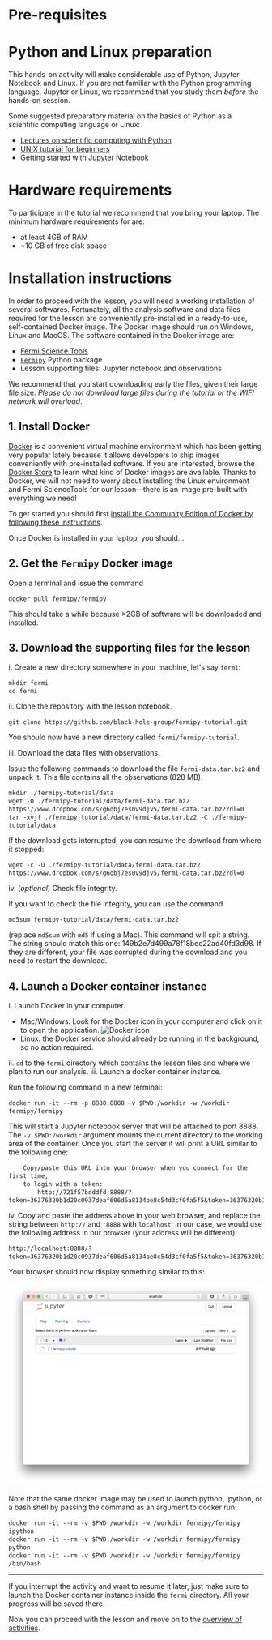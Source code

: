 Pre-requisites
=================

# Python and Linux preparation

This hands-on activity will make considerable use of Python, Jupyter Notebook and Linux. If you are not familiar with the Python programming language, Jupyter or Linux, we recommend that you study them *before* the hands-on session. 

Some suggested  preparatory material on the basics of Python as a scientific computing language or Linux: 

- [Lectures on scientific computing with Python](https://github.com/jrjohansson/scientific-python-lectures)
- [UNIX tutorial for beginners](http://www.ee.surrey.ac.uk/Teaching/Unix/)
- [Getting started with Jupyter Notebook](https://medium.com/codingthesmartway-com-blog/getting-started-with-jupyter-notebook-for-python-4e7082bd5d46)


# Hardware requirements

To participate in the tutorial we recommend that you bring your laptop. The minimum hardware requirements for are: 

- at least 4GB of RAM 
- ~10 GB of free disk space

# Installation instructions

In order to proceed with the lesson, you will need a working installation of several softwares. Fortunately, all the analysis software and data files required for the lesson are conveniently pre-installed in a ready-to-use, self-contained Docker image. The Docker image should run on Windows, Linux and MacOS. The software contained in the Docker image are:

- [Fermi Science Tools](https://fermi.gsfc.nasa.gov/ssc/data/analysis/software/)
- [`Fermipy`](https://fermipy.readthedocs.io/en/latest/) Python package 
- Lesson supporting files: Jupyter notebook and observations 

We recommend that you start downloading early the files, given their large file size. *Please do not download large files during the tutorial or the WIFI network will overload*. 

## 1. Install Docker

[Docker](https://www.docker.com) is a convenient virtual machine environment which has been getting very popular lately because it allows developers to ship images conveniently with pre-installed software. If you are interested, browse the [Docker Store](https://store.docker.com) to learn what kind of Docker images are available. Thanks to Docker, we will not need to worry about installing the Linux environment and Fermi ScienceTools for our lesson—there is an image pre-built with everything we need! 

To get started you should first [install the Community Edition of Docker by following these instructions](https://www.docker.com/community-edition). 

Once Docker is installed in your laptop, you should...

## 2. Get the `Fermipy` Docker image

Open a terminal and issue the command

    docker pull fermipy/fermipy

This should take a while because >2GB of software will be downloaded and installed.

## 3. Download the supporting files for the lesson

i. Create a new directory somewhere in your machine, let's say `fermi`:  

```  
mkdir fermi
cd fermi
```

ii. Clone the repository with the lesson notebook.

```
git clone https://github.com/black-hole-group/fermipy-tutorial.git
``` 

You should now have a new directory called `fermi/fermipy-tutorial`.

iii. Download the data files with observations.

Issue the following commands to download the file `fermi-data.tar.bz2` and unpack it. This file contains all the observations (828 MB).

```
mkdir ./fermipy-tutorial/data
wget -O ./fermipy-tutorial/data/fermi-data.tar.bz2 https://www.dropbox.com/s/g6qbj7es0v9djv5/fermi-data.tar.bz2?dl=0
tar -xvjf ./fermipy-tutorial/data/fermi-data.tar.bz2 -C ./fermipy-tutorial/data
```

If the download gets interrupted, you can resume the download from where it stopped:

    wget -c -O ./fermipy-tutorial/data/fermi-data.tar.bz2 https://www.dropbox.com/s/g6qbj7es0v9djv5/fermi-data.tar.bz2?dl=0

iv. (_optional_) Check file integrity.

If you want to check the file integrity, you can use the command

    md5sum fermipy-tutorial/data/fermi-data.tar.bz2

(replace `md5sum` with `md5` if using a Mac). This command will spit a string. The string should match this one:  149b2e7d499a78f18bec22ad40fd3d98. If they are different, your file was corrupted during the download and you need to restart the download.

## 4. Launch a Docker container instance

i. Launch Docker in your computer. 

- Mac/Windows: Look for the Docker icon in your computer and click on it to open the application. ![](https://www.brianweet.com/assets/docker-blog-1/docker-logo.png "Docker icon")
- Linux: the Docker service should already be running in the background, so no action required.

ii. `cd` to the `fermi` directory which contains the lesson files and where we plan to run our analysis. 
iii. Launch a docker container instance.

Run the following command in a new terminal:

```
docker run -it --rm -p 8888:8888 -v $PWD:/workdir -w /workdir fermipy/fermipy
```

This will start a Jupyter notebook server that will be attached to port 8888. The `-v $PWD:/workdir` argument mounts the current directory to the working area of the container. Once you start the server it will print a URL similar to the following one:

```
    Copy/paste this URL into your browser when you connect for the first time,
    to login with a token:
        http://721f57bdddfd:8888/?token=36376320b1d20c0937deaf606d6a8134be8c54d3cf0fa5f5&token=36376320b1d20c0937deaf606d6a8134be8c54d3cf0fa5f5
```

iv. Copy and paste the address above in your web browser, and replace the string between `http://` and `:8888` with `localhost`; in our case, we would use the following address in our browser (your address will be different):

```     
http://localhost:8888/?token=36376320b1d20c0937deaf606d6a8134be8c54d3cf0fa5f5&token=36376320b1d20c0937deaf606d6a8134be8c54d3cf0fa5f5
```

Your browser should now display something similar to this:

![](./Screenshot-jupyter.png "Web browser after successful launching of Jupyter Notebook from Docker instance")

Note that the same docker image may be used to launch python, ipython, or a bash shell by passing the command as an argument to docker run:

```
docker run -it --rm -v $PWD:/workdir -w /workdir fermipy/fermipy ipython
docker run -it --rm -v $PWD:/workdir -w /workdir fermipy/fermipy python
docker run -it --rm -v $PWD:/workdir -w /workdir fermipy/fermipy /bin/bash
```

- - - 

If you interrupt the activity and want to resume it later, just make sure to launch the Docker container instance inside the `fermi` directory. All your progress will be saved there.

Now you can proceed with the lesson and move on to the [overview of activities](https://speakerdeck.com/rsnemmen/analysis-of-fermi-lat-data-hands-on-day-1).




